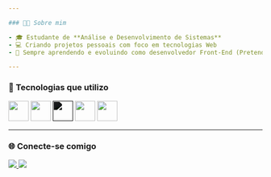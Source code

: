 ```yaml
---

### 👨‍💻 Sobre mim

- 🎓 Estudante de **Análise e Desenvolvimento de Sistemas**
- 💻 Criando projetos pessoais com foco em tecnologias Web
- 🧠 Sempre aprendendo e evoluindo como desenvolvedor Front-End (Pretendo se tornar Full-Stack).

---
```


### 🚀 Tecnologias que utilizo

<div align="left">
  <img src="https://cdn.jsdelivr.net/gh/devicons/devicon/icons/html5/html5-original.svg" width="40" height="40"/>
  <img src="https://cdn.jsdelivr.net/gh/devicons/devicon/icons/css3/css3-original.svg" width="40" height="40"/>
  <img src="https://cdn.jsdelivr.net/gh/devicons/devicon/icons/javascript/javascript-original.svg" width="40" height="40" style="filter: brightness(0.1);"/>
  <img src="https://cdn.jsdelivr.net/gh/devicons/devicon/icons/react/react-original.svg" width="40" height="40"/>
  <img src="https://cdn.jsdelivr.net/gh/devicons/devicon/icons/git/git-original.svg" width="40" height="40"/>
</div>

---

### 🌐 Conecte-se comigo

<p align="left">
  <a href="https://github.com/eupedrobarbosa03" target="_blank">
    <img src="https://img.shields.io/badge/GitHub-000?style=for-the-badge&logo=github&logoColor=fff" />
  </a>
  <a href="https://www.linkedin.com/in/eupedrobarbosa/" target="_blank">
    <img src="https://img.shields.io/badge/LinkedIn-0A66C2?style=for-the-badge&logo=linkedin&logoColor=fff" />
  </a>
</p>
